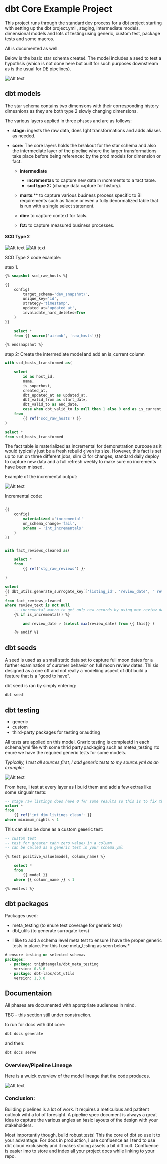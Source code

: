 
# dbt Core Example Project

This project runs through the standard dev process for a dbt project starting with setting up the dbt project.yml
, staging, intermediate models, dimensional models and lots of testing using generic, custom test, package tests and some macros.

All is documented as well.

Below is the basic star schema created. The model includes a seed to test a hypothsis (which is not done here but built for such purposes downstream as is the usual for DE pipelines).

<img title="airbnb erd" alt="Alt text" src="assets/Airbnb ERD.png">

## dbt models

The star schema contains two dimensions with their corresponding history dimesnions as they are both type 2 slowly changing dimensions.

The various layers applied in three phases and are as follows:

- **stage:** ingests the raw data, does light transformations and adds aliases as needed.

- **core:** The core layers holds the breakout for the star schema and also the intermediate layer of the pipeline where the larger transformations take place before being referenced by the prod models for dimension or fact.

  - **intermediate**
    - **incremental:** to capture new data in increments to a fact table.
    - **scd type 2:** (change data capture for history).
  
  - **marts**:** to capture various business process specific to BI requirements such as fiance or even a fully denormalized table that is run with a single select statement.

  - **dim:** to capture context for facts.
  - **fct:** to capture measured business processes.

#### SCD Type 2
<img title="airbnb erd" alt="Alt text" src="assets/scd_type_2_1.png">

<img title="airbnb erd" alt="Alt text" src="assets/scd2_2.png">

SCD Type 2 code example:

step 1.
```sql
{% snapshot scd_raw_hosts %}

{{
    config(
        target_schema='dev_snapshots',
        unique_key='id',
        strategy='timestamp',
        updated_at='updated_at',
        invalidate_hard_deletes=True 
    )
}}

    select *
    from {{ source('airbnb', 'raw_hosts')}}

{% endsnapshot %}
```


step 2: Create the intermediate model and add an is_current column

```sql
with scd_hosts_transformed as(

    select  
        id as host_id,
        name,
        is_superhost,
        created_at,
        dbt_updated_at as updated_at,
        dbt_valid_from as start_date,
        dbt_valid_to as end_date,
        case when dbt_valid_to is null then 1 else 0 end as is_current
    from 
        {{ ref('scd_raw_hosts') }}
)

select *
from scd_hosts_transformed
```

The fact table is materialized as incremental for demonstration purpose as it would typically just be a fresh rebuild given its size. However, this fact is set up to run on three different jobs, slim CI for changes, standard daily deploy to capture new data and a full refresh weekly to make sure no increments have been missed.

Example of the incremental output:

<img title="airbnb erd" alt="Alt text" src="assets/incremental_model.png">

Incremental code:

```sql

{{
    config(
        materialized ='incremental',
        on_schema_change='fail',
        schema = 'int_incrementals'
    )
}}


with fact_reviews_cleaned as(

    select *
    from
        {{ ref('stg_raw_reviews') }}

)

select 
{{ dbt_utils.generate_surrogate_key(['listing_id', 'review_date', ' reviewer_name', ' review_text']) }} as listing_surrogate_key,
*
from fact_reviews_cleaned
where review_text is not null
    -- incremental macro to get only new records by using max review date from previus run to compare to current
    {% if is_incremental() %}

        and review_date > (select max(review_date) from {{ this}} )

    {% endif %}
```

## dbt seeds
 A seed is used as a small static data set to capture full moon dates for a further examination of curomer behavior on full moon review dates. Thi sis designed as a one off and not really  a modeliing aspect of dbt build a feature that is a "good to have".

 dbt seed is ran by simply entering:

 ```sql
 dbt seed
 ```

## dbt testing
- generic
- custom
- third-party packages for testing or audting

All tests are applied on this model. Gneric testing is compleetd in each schema/yml file with some thrid party packaging such as metea_testing rto enure we have the required generic tests for some models.

*Typically, I test all sources first, I add generic tests to my source.yml as an example:*

<img title="airbnb erd" alt="Alt text" src="assets/generic_source_tests.png">

From here, I test at every layer as I build them and add a few extras like some singualr tests:

```sql
-- stage raw listings does have 0 for some results so this is to fix that
select *
from 
    {{ ref('int_dim_listings_clean') }}
where minimum_nights < 1
```

This can also be done as a custom generic test:

```sql
-- custom test
-- test for greater tahn zero values in a column
-- can be called as a generic test in your schema.yml

{% test positive_value(model, column_name) %}

    select *
    from
        {{ model }}
    where {{ column_name }} < 1

{% endtest %}
```

## dbt packages

Packages used:
- meta_testing (to enure test coverage for generic test)
- dbt_utils (to generate surrogate keys)

* I like to add a schema level meta test to ensure I have the proper generic tests in place. For this I use meta_testing as seen below.*

```sql
# ensure testing on selected schemas
packages:
  - package: tnightengale/dbt_meta_testing
    version: 0.3.6
  - package: dbt-labs/dbt_utils
    version: 1.3.0
```



## Documentaion
All phases are documented with appropriate audiences in mind.

TBC - this section still under construction.

to run for docs with dbt core:
 ```sql
dbt docs generate
 ```
 and then:

 ```sql
 dbt docs serve
 ```

### Overview/Pipeline Lineage
Here is a wuick overview of the model lineage that the code produces.

<img title="airbnb erd" alt="Alt text" src="assets/lineage_graph.png">


### Conclusion:
Building pipelines is a lot of work. It requires a meticulous and patitent outlook wiht a lot of foresight. A pipeline spec document is always a great idea to capture the various angles an basic layouts of the design with your stakeholders. 

Most importantly though, build robust tests! This the core of dbt so use it to your advantage. For docs in production, I use confluence as I tend to use dbt cloud exclusively and it makes storing assets a bit difficult. Confluence is easier imo to store and index all your project docs while linking to your repo.


